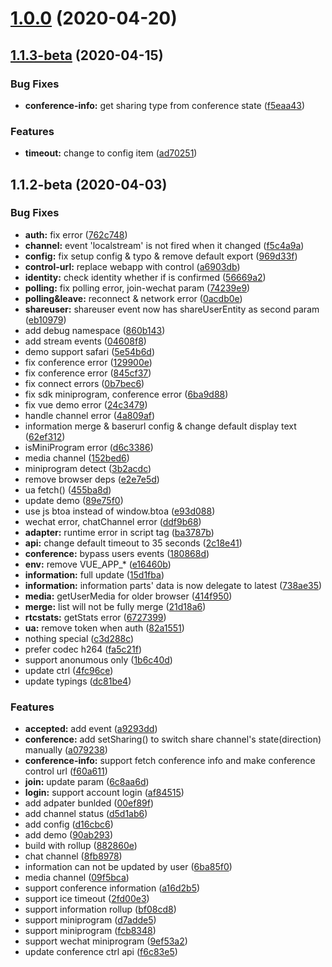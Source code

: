 # [1.0.0](http://gitcode.yealink.com/server/client/web_app/meetnow/compare/v1.1.3-beta...v1.0.0) (2020-04-20)



## [1.1.3-beta](http://gitcode.yealink.com/server/client/web_app/meetnow/compare/v1.1.2-beta...v1.1.3-beta) (2020-04-15)


### Bug Fixes

* **conference-info:** get sharing type from conference state ([f5eaa43](http://gitcode.yealink.com/server/client/web_app/meetnow/commits/f5eaa43046e1d1ff6b11b09091a75ff9273f6875))


### Features

* **timeout:** change to config item ([ad70251](http://gitcode.yealink.com/server/client/web_app/meetnow/commits/ad702510ea03aa282bd5ded88820959bf8da2946))



## 1.1.2-beta (2020-04-03)


### Bug Fixes

* **auth:** fix error ([762c748](http://gitcode.yealink.com/server/client/web_app/meetnow/commits/762c748467965394d7dc6213c176a874f983dcb9))
* **channel:** event 'localstream' is not fired when it changed ([f5c4a9a](http://gitcode.yealink.com/server/client/web_app/meetnow/commits/f5c4a9a9f42cc025d8862b2ed3a84581c0c79319))
* **config:** fix setup config & typo & remove default export ([969d33f](http://gitcode.yealink.com/server/client/web_app/meetnow/commits/969d33fa5a6543a2bbf04961187d7e7e99af287c))
* **control-url:** replace webapp with control ([a6903db](http://gitcode.yealink.com/server/client/web_app/meetnow/commits/a6903dbec2a5cdd41e1050ce3d6f028a3d25006d))
* **identity:** check identity whether if is confirmed ([56669a2](http://gitcode.yealink.com/server/client/web_app/meetnow/commits/56669a29d483e26fda901f45eb069bf961c84dba))
* **polling:** fix polling error,  join-wechat param ([74239e9](http://gitcode.yealink.com/server/client/web_app/meetnow/commits/74239e9a6113ef2ff10bb049de7fbd40ebb23d3b))
* **polling&leave:**  reconnect & network error ([0acdb0e](http://gitcode.yealink.com/server/client/web_app/meetnow/commits/0acdb0e622fcce5fb211568caef980dd1fa0900c))
* **shareuser:** shareuser event now has shareUserEntity as second param ([eb10979](http://gitcode.yealink.com/server/client/web_app/meetnow/commits/eb1097998f723de22f20c8ae29d83c871c7e48d1))
* add debug namespace ([860b143](http://gitcode.yealink.com/server/client/web_app/meetnow/commits/860b143d2ed5661fd73be12d1820a435ba038b3a))
* add stream events ([04608f8](http://gitcode.yealink.com/server/client/web_app/meetnow/commits/04608f86ac4ab50133714286730e6ad99c72cd82))
* demo support safari ([5e54b6d](http://gitcode.yealink.com/server/client/web_app/meetnow/commits/5e54b6db16cafe77906a77e0f87e0407e9ae4942))
* fix conference error ([129900e](http://gitcode.yealink.com/server/client/web_app/meetnow/commits/129900e16985e3234e759a3e0a667c0892450b9a))
* fix conference error ([845cf37](http://gitcode.yealink.com/server/client/web_app/meetnow/commits/845cf3726952d949580b36880ff70e86e0ecaa0c))
* fix connect errors ([0b7bec6](http://gitcode.yealink.com/server/client/web_app/meetnow/commits/0b7bec67d90dcd272bd7903c15395d2803d844cc))
* fix sdk miniprogram, conference error ([6ba9d88](http://gitcode.yealink.com/server/client/web_app/meetnow/commits/6ba9d887e17dfb2ba3fa14c0d6907f5238da7b27))
* fix vue demo error ([24c3479](http://gitcode.yealink.com/server/client/web_app/meetnow/commits/24c3479035def1378a1cf398c8d0d313ed86745a))
* handle channel error ([4a809af](http://gitcode.yealink.com/server/client/web_app/meetnow/commits/4a809afa022be3e8ed4a35d876d0a40a141a5142))
* information merge & baserurl config & change default display text ([62ef312](http://gitcode.yealink.com/server/client/web_app/meetnow/commits/62ef312f1f908bc3a88376573e0b5ee6d097ebd8))
* isMiniProgram error ([d6c3386](http://gitcode.yealink.com/server/client/web_app/meetnow/commits/d6c3386037cec61cf0c4d95de204645c5c6680d7))
* media channel ([152bed6](http://gitcode.yealink.com/server/client/web_app/meetnow/commits/152bed6294549b413c455a91ef98480854a207ee))
* miniprogram detect ([3b2acdc](http://gitcode.yealink.com/server/client/web_app/meetnow/commits/3b2acdc5c1c000926ea1ff1088b661fa942ad072))
* remove browser deps ([e2e7e5d](http://gitcode.yealink.com/server/client/web_app/meetnow/commits/e2e7e5d6df611d8c97efd158ec1f5f0cf5da0f4b))
* ua fetch() ([455ba8d](http://gitcode.yealink.com/server/client/web_app/meetnow/commits/455ba8d6abf5687d9acdf121e2611d4c0c930f7c))
* update demo ([89e75f0](http://gitcode.yealink.com/server/client/web_app/meetnow/commits/89e75f02c36230b53a69f96e348ab209de2fc3b2))
* use js btoa instead of window.btoa ([e93d088](http://gitcode.yealink.com/server/client/web_app/meetnow/commits/e93d0885d91e2f3edef418a37dcb1dcc4d174839))
* wechat error, chatChannel error ([ddf9b68](http://gitcode.yealink.com/server/client/web_app/meetnow/commits/ddf9b687b59977a2eea96942ecd47cf62db86ec9))
* **adapter:** runtime error in script tag ([ba3787b](http://gitcode.yealink.com/server/client/web_app/meetnow/commits/ba3787b5edcf78afd4926a456b35c25f8267ede3))
* **api:** change default timeout to 35 seconds ([2c18e41](http://gitcode.yealink.com/server/client/web_app/meetnow/commits/2c18e41c9999844d869bff35444adbc5d94ad951))
* **conference:** bypass users events ([180868d](http://gitcode.yealink.com/server/client/web_app/meetnow/commits/180868d57cf1fac54762686df7beda539be4a838))
* **env:** remove VUE_APP_* ([e16460b](http://gitcode.yealink.com/server/client/web_app/meetnow/commits/e16460b1c0ebe59494bb89fee1ee0d46dbe5fee0))
* **information:** full update ([15d1fba](http://gitcode.yealink.com/server/client/web_app/meetnow/commits/15d1fba260dd8bc42b6513f93242a3ad294538e2))
* **information:** information parts' data is now delegate to latest ([738ae35](http://gitcode.yealink.com/server/client/web_app/meetnow/commits/738ae35955a63aebdc55a7074b2618363e608683))
* **media:** getUserMedia for older browser ([414f950](http://gitcode.yealink.com/server/client/web_app/meetnow/commits/414f950d25acc46f0c9b866eb57dfcd98b973193))
* **merge:** list will not be fully merge ([21d18a6](http://gitcode.yealink.com/server/client/web_app/meetnow/commits/21d18a6303d37cdef852857d89d377cd549f3130))
* **rtcstats:** getStats error ([6727399](http://gitcode.yealink.com/server/client/web_app/meetnow/commits/67273990c5e68721138faf10686534738315ec3a))
* **ua:** remove token when auth ([82a1551](http://gitcode.yealink.com/server/client/web_app/meetnow/commits/82a1551b45a35b0a11ea4a2c846daa63328e9bbd))
* nothing special ([c3d288c](http://gitcode.yealink.com/server/client/web_app/meetnow/commits/c3d288cb60a67083ea2609becda6cb376124e87c))
* prefer codec h264 ([fa5c21f](http://gitcode.yealink.com/server/client/web_app/meetnow/commits/fa5c21f48b8c7c11b62700c7c828a4b1215f5484))
* support anonumous only ([1b6c40d](http://gitcode.yealink.com/server/client/web_app/meetnow/commits/1b6c40d0f400965f9fd140f24cb54a02f0e57bb4))
* update ctrl ([4fc96ce](http://gitcode.yealink.com/server/client/web_app/meetnow/commits/4fc96cedff82cbb7868854d98147cf927b51167a))
* update typings ([dc81be4](http://gitcode.yealink.com/server/client/web_app/meetnow/commits/dc81be487b6f41575e5d2a5446a4771cf45c9fff))


### Features

* **accepted:** add event ([a9293dd](http://gitcode.yealink.com/server/client/web_app/meetnow/commits/a9293dd0474462b1c5a4cc1b8e8899f3b83613d2))
* **conference:** add setSharing() to switch share channel's state(direction) manually ([a079238](http://gitcode.yealink.com/server/client/web_app/meetnow/commits/a07923872c0bf8fa67cdd8fbd4a8967b17b3390c))
* **conference-info:** support fetch conference info and make conference control url ([f60a611](http://gitcode.yealink.com/server/client/web_app/meetnow/commits/f60a6110d875ae16fd516d743d4c89e93680403a))
* **join:** update param ([6c8aa6d](http://gitcode.yealink.com/server/client/web_app/meetnow/commits/6c8aa6d536bf5b241910c9d0cfeaf0752823f730))
* **login:** support account login ([af84515](http://gitcode.yealink.com/server/client/web_app/meetnow/commits/af84515f0cc87b3f2ee7f6d169ca5456a12ac676))
* add adpater bunlded ([00ef89f](http://gitcode.yealink.com/server/client/web_app/meetnow/commits/00ef89ff93793712afd649edc4bc384f0c76c702))
* add channel status ([d5d1ab6](http://gitcode.yealink.com/server/client/web_app/meetnow/commits/d5d1ab68709c4a6d9e2d358bd60c64e95aeff3a5))
* add config ([d16cbc6](http://gitcode.yealink.com/server/client/web_app/meetnow/commits/d16cbc6b227545f12034ff38a55b52a60182206c))
* add demo ([90ab293](http://gitcode.yealink.com/server/client/web_app/meetnow/commits/90ab293f1af08a71cc911f49d9a694750e1e398c))
* build with rollup ([882860e](http://gitcode.yealink.com/server/client/web_app/meetnow/commits/882860ed2584fa0e0af5c1bbd1ed9f3f9be22b68))
* chat channel ([8fb8978](http://gitcode.yealink.com/server/client/web_app/meetnow/commits/8fb89785271c4b4170a3349325c7f60916a63e21))
* information can not be updated by user ([6ba85f0](http://gitcode.yealink.com/server/client/web_app/meetnow/commits/6ba85f054925b8ba1f85d3c278cc3efe27f4aae7))
* media channel ([09f5bca](http://gitcode.yealink.com/server/client/web_app/meetnow/commits/09f5bca92fabede91be9d9eb86cb6d9ade259ad4))
* support conference information ([a16d2b5](http://gitcode.yealink.com/server/client/web_app/meetnow/commits/a16d2b546b513b90815d117c4f5e9e8b65256177))
* support ice timeout ([2fd00e3](http://gitcode.yealink.com/server/client/web_app/meetnow/commits/2fd00e3106850ebe0735ab07ab62a6bb4b4df569))
* support information rollup ([bf08cd8](http://gitcode.yealink.com/server/client/web_app/meetnow/commits/bf08cd8b8e95aaaf23682e25aa7f3197db3c73ad))
* support miniprogram ([d7adde5](http://gitcode.yealink.com/server/client/web_app/meetnow/commits/d7adde505c4141588825b5b7edecadab3cc61a94))
* support miniprogram ([fcb8348](http://gitcode.yealink.com/server/client/web_app/meetnow/commits/fcb83480c202e933d24149761122f4ccad10e18c))
* support wechat miniprogram ([9ef53a2](http://gitcode.yealink.com/server/client/web_app/meetnow/commits/9ef53a2262bc58c54fcc9d33c63a3c5829d48cef))
* update conference ctrl api ([f6c83e5](http://gitcode.yealink.com/server/client/web_app/meetnow/commits/f6c83e59fc375065c1f2f458a650886bd61b98be))



